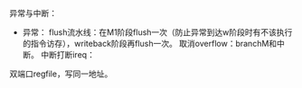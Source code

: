 异常与中断：

- 异常：
flush流水线：在M1阶段flush一次（防止异常到达w阶段时有不该执行的指令访存），writeback阶段再flush一次。
取消overflow：branchM和中断。
中断打断ireq：

双端口regfile，写同一地址。
